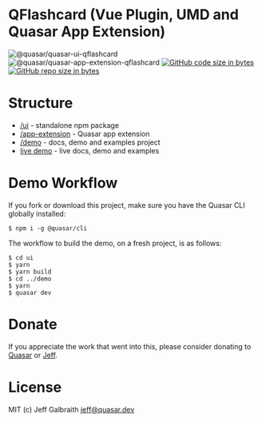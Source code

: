 QFlashcard (Vue Plugin, UMD and Quasar App Extension)
===

![@quasar/quasar-ui-qflashcard](https://img.shields.io/npm/v/@quasar/quasar-ui-qflashcard.svg?label=@quasar/quasar-ui-qflashcard)
![@quasar/quasar-app-extension-qflashcard](https://img.shields.io/npm/v/@quasar/quasar-app-extension-qflashcard.svg?label=@quasar/quasar-app-extension-qflashcard)
[![GitHub code size in bytes](https://img.shields.io/github/languages/code-size/quasarframework/quasar-ui-qflashcard.svg)]()
[![GitHub repo size in bytes](https://img.shields.io/github/repo-size/quasarframework/quasar-ui-qflashcard.svg)]()

# Structure

* [/ui](ui) - standalone npm package
* [/app-extension](app-extension) - Quasar app extension
* [/demo](demo.old) - docs, demo and examples project
* [live demo](https://quasarframework.github.io/quasar-ui-qflashcard/docs) - live docs, demo and examples

# Demo Workflow
If you fork or download this project, make sure you have the Quasar CLI globally installed:

```
$ npm i -g @quasar/cli
```

The workflow to build the demo, on a fresh project, is as follows:
```
$ cd ui
$ yarn
$ yarn build
$ cd ../demo
$ yarn
$ quasar dev
```

# Donate
If you appreciate the work that went into this, please consider donating to [Quasar](https://donate.quasar.dev) or [Jeff](https://github.com/sponsors/hawkeye64).

# License
MIT (c) Jeff Galbraith <jeff@quasar.dev>
